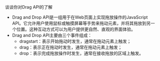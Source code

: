 谈谈你对Drag API的了解
- Drag and Drop API是一组用于在Web页面上实现拖放操作的JavaScript API。它允许用户使用鼠标或触摸屏幕等手势来拖动元素，并将其拖放到另一个位置。这种互动方式可以为用户提供更自然、直观的界面体验。
- Drag and Drop API主要由三个事件组成：
    - dragstart：表示开始拖动时发生，通常在拖动元素上触发；
    - drag：表示正在拖动时发生，通常在拖动元素上触发；
    - drop：表示完成拖放操作时发生，通常在接收拖放的区域上触发。
